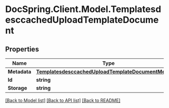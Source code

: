 # DocSpring.Client.Model.TemplatesdesccachedUploadTemplateDocument
## Properties

Name | Type | Description | Notes
------------ | ------------- | ------------- | -------------
**Metadata** | [**TemplatesdesccachedUploadTemplateDocumentMetadata**](TemplatesdesccachedUploadTemplateDocumentMetadata.md) |  | [optional] 
**Id** | **string** |  | [optional] 
**Storage** | **string** |  | [optional] 

[[Back to Model list]](../README.md#documentation-for-models) [[Back to API list]](../README.md#documentation-for-api-endpoints) [[Back to README]](../README.md)

